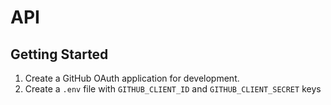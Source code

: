 # API

## Getting Started

1. Create a GitHub OAuth application for development.
2. Create a `.env` file with `GITHUB_CLIENT_ID` and `GITHUB_CLIENT_SECRET` keys
